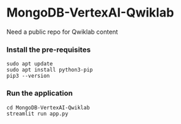 # MongoDB-VertexAI-Qwiklab
Need a public repo for Qwiklab content


### Install the pre-requisites
```
sudo apt update
sudo apt install python3-pip
pip3 --version
```
### Run the application
```
cd MongoDB-VertexAI-Qwiklab
streamlit run app.py
```
